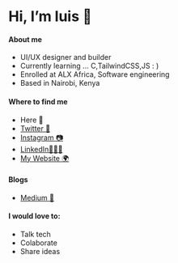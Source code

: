 # Hi, I’m luis 👋

<!--
more social links to be added soon
-->

#### About me

- UI/UX designer and builder 
- Currently learning ... C,TailwindCSS,JS : )
- Enrolled at ALX Africa, Software engineering
- Based in Nairobi, Kenya

#### Where to find me

- Here 📍
- [Twitter 🦜](https://twitter.com/howinns)
- [Instagram 📷](https://instagram.com)
- [LinkedIn🧑🏽‍💻](https://https://linkedin.com/in/luismaina)
- [My Website 🌍](#)

#### Blogs

- [Medium 📰](https://medium.com/@howinsr)

#### I would love to:

- Talk tech
- Colaborate
- Share ideas
